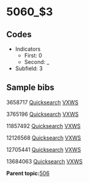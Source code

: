 # 5060\_$3

## Codes

-   Indicators
    -   First: 0
    -   Second: \_
-   Subfield: 3

## Sample bibs

3658717 [Quicksearch](https://search.library.yale.edu/catalog/3658717) [VXWS](http://prodorbis.library.yale.edu:7014/vxws/GetHoldingsService?bibId=3658717)

3765196 [Quicksearch](https://search.library.yale.edu/catalog/3765196) [VXWS](http://prodorbis.library.yale.edu:7014/vxws/GetHoldingsService?bibId=3765196)

11857492 [Quicksearch](https://search.library.yale.edu/catalog/11857492) [VXWS](http://prodorbis.library.yale.edu:7014/vxws/GetHoldingsService?bibId=11857492)

12126568 [Quicksearch](https://search.library.yale.edu/catalog/12126568) [VXWS](http://prodorbis.library.yale.edu:7014/vxws/GetHoldingsService?bibId=12126568)

12705441 [Quicksearch](https://search.library.yale.edu/catalog/12705441) [VXWS](http://prodorbis.library.yale.edu:7014/vxws/GetHoldingsService?bibId=12705441)

13684063 [Quicksearch](https://search.library.yale.edu/catalog/13684063) [VXWS](http://prodorbis.library.yale.edu:7014/vxws/GetHoldingsService?bibId=13684063)

**Parent topic:**[506](../../tags/506/506.md)

